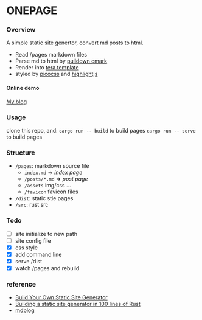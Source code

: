 # ONEPAGE

### Overview

A simple static site genertor, convert md posts to html.

- Read /pages markdown files
- Parse md to html by [pulldown cmark](https://docs.rs/pulldown-cmark/latest/pulldown_cmark/)
- Render into [tera template](https://github.com/Keats/tera)
- styled by [picocss](https://picocss.com/) and [highlightjs](https://highlightjs.org/)

#### Online demo

[My blog](https://blog.nexts.top)

### Usage

clone this repo, and:
`cargo run -- build` to build pages
`cargo run -- serve` to build pages

### Structure

- `/pages`: markdown source file
  - `index.md` => _index page_
  - `/posts/*.md` => _post page_
  - `/assets` img/css ...
  - `/favicon` favicon files
- `/dist`: static stie pages
- `/src`: rust src

### Todo

- [ ] site initialize to new path
- [ ] site config file
- [x] css style
- [x] add command line
- [x] serve /dist
- [x] watch /pages and rebuild

### reference

- [Build Your Own Static Site Generator](https://blog.hamaluik.ca/posts/build-your-own-static-site-generator/)
- [Building a static site generator in 100 lines of Rust](https://kerkour.com/rust-static-site-generator)
- [mdblog](https://github.com/FuGangqiang/mdblog.rs)
